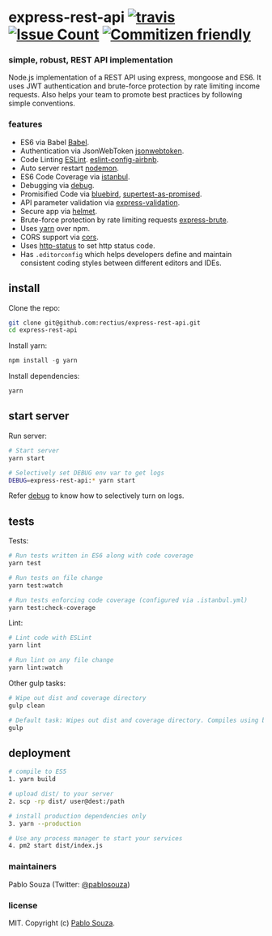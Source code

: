 # express-rest-api [![travis][travis-image]][travis-url] [![Issue Count][codeclimate-image]][codeclimate-url] [![Commitizen friendly][commitizen-image]][commitizen-url]

[travis-image]: https://img.shields.io/travis/rectius/express-rest-api/master.svg
[travis-url]: https://travis-ci.org/rectius/express-rest-api
[commitizen-image]: https://img.shields.io/badge/commitizen-friendly-brightgreen.svg
[commitizen-url]: http://commitizen.github.io/cz-cli/
[codeclimate-image]: https://codeclimate.com/github/rectius/express-rest-api/badges/issue_count.svg
[codeclimate-url]: https://codeclimate.com/github/rectius/express-rest-api

### simple, robust, REST API implementation

Node.js implementation of a REST API using express, mongoose and ES6. It uses JWT authentication and brute-force protection by rate limiting income requests. Also helps your team to promote best practices by following simple conventions.

### features

- ES6 via Babel [Babel](https://babeljs.io/).
- Authentication via JsonWebToken [jsonwebtoken](https://www.npmjs.com/package/jsonwebtoken).
- Code Linting [ESLint](http://eslint.org). [eslint-config-airbnb](https://github.com/airbnb/javascript/tree/master/packages/eslint-config-airbnb).
- Auto server restart [nodemon](https://github.com/remy/nodemon).
- ES6 Code Coverage via [istanbul](https://www.npmjs.com/package/istanbul).
- Debugging via [debug](https://www.npmjs.com/package/debug).
- Promisified Code via [bluebird](https://github.com/petkaantonov/bluebird), [supertest-as-promised](https://www.npmjs.com/package/supertest-as-promised).
- API parameter validation via [express-validation](https://www.npmjs.com/package/express-validation).
- Secure app via [helmet](https://github.com/helmetjs/helmet).
- Brute-force protection by rate limiting requests [express-brute](https://github.com/AdamPflug/express-brute).
- Uses [yarn](https://yarnpkg.com) over npm.
- CORS support via [cors](https://github.com/expressjs/cors).
- Uses [http-status](https://www.npmjs.com/package/http-status) to set http status code.
- Has `.editorconfig` which helps developers define and maintain consistent coding styles between different editors and IDEs.

## install

Clone the repo:
```sh
git clone git@github.com:rectius/express-rest-api.git
cd express-rest-api
```

Install yarn:
```js
npm install -g yarn
```

Install dependencies:
```sh
yarn
```

## start server

Run server:
```sh
# Start server
yarn start

# Selectively set DEBUG env var to get logs
DEBUG=express-rest-api:* yarn start
```
Refer [debug](https://www.npmjs.com/package/debug) to know how to selectively turn on logs.

## tests

Tests:
```sh
# Run tests written in ES6 along with code coverage
yarn test

# Run tests on file change
yarn test:watch

# Run tests enforcing code coverage (configured via .istanbul.yml)
yarn test:check-coverage
```

Lint:
```sh
# Lint code with ESLint
yarn lint

# Run lint on any file change
yarn lint:watch
```

Other gulp tasks:
```sh
# Wipe out dist and coverage directory
gulp clean

# Default task: Wipes out dist and coverage directory. Compiles using babel.
gulp
```

## deployment

```sh
# compile to ES5
1. yarn build

# upload dist/ to your server
2. scp -rp dist/ user@dest:/path

# install production dependencies only
3. yarn --production

# Use any process manager to start your services
4. pm2 start dist/index.js
```

### maintainers

Pablo Souza (Twitter: <a href="https://twitter.com/pablosouza">@pablosouza</a>)

### license

MIT. Copyright (c) [Pablo Souza](http://pablosouza.rectius.com.br).
